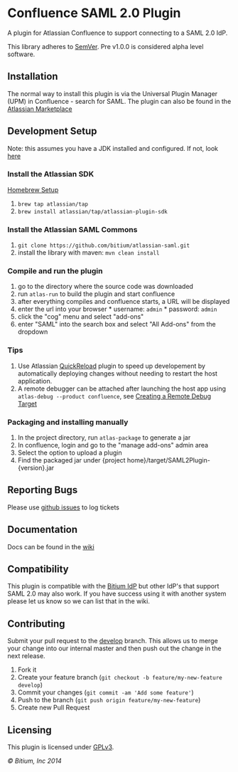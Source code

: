 # Confluence SAML 2.0 Plugin

A plugin for Atlassian Confluence to support connecting to a SAML 2.0 IdP.

This library adheres to [SemVer](http://semver.org). Pre v1.0.0 is considered alpha level software.


## Installation

The normal way to install this plugin is via the Universal Plugin Manager (UPM) in Confluence - search for SAML. The plugin can also be found in the [Atlassian Marketplace](https://marketplace.atlassian.com/plugins/com.bitium.confluence.SAML2Plugin) 


## Development Setup

Note: this assumes you have a JDK installed and configured. If not, look [here](https://developer.atlassian.com/display/DOCS/Set+up+the+SDK+Prerequisites+for+Linux+or+Mac)

### Install the Atlassian SDK

  [Homebrew Setup](https://developer.atlassian.com/display/DOCS/Install+the+Atlassian+SDK+on+a+Linux+or+Mac+System)
  1. ```brew tap atlassian/tap```
  2. ```brew install atlassian/tap/atlassian-plugin-sdk```

### Install the Atlassian SAML Commons

  1. ```git clone https://github.com/bitium/atlassian-saml.git```
  2. install the library with maven: `mvn clean install`
  
### Compile and run the plugin

  1. go to the directory where the source code was downloaded
  2. run ```atlas-run``` to build the plugin and start confluence
  3. after everything compiles and confluence starts, a URL will be displayed
  4. enter the url into your browser
    * username: ```admin```
    * password: ```admin```
  5. click the "cog" menu and select "add-ons"
  6. enter "SAML" into the search box and select "All Add-ons" from the dropdown 

### Tips
  1. Use Atlassian [QuickReload](https://developer.atlassian.com/docs/developer-tools/automatic-plugin-reinstallation-with-quickreload) plugin to speed up developement by automatically deploying changes without needing to restart the host application.
  2. A remote debugger can be attached after launching the host app using ```atlas-debug --product confluence```, see [Creating a Remote Debug Target](https://developer.atlassian.com/docs/developer-tools/working-in-an-ide/creating-a-remote-debug-target)

### Packaging and installing manually

  1. In the project directory, run ```atlas-package``` to generate a jar
  2. In confluence, login and go to the "manage add-ons" admin area
  3. Select the option to upload a plugin
  4. Find the packaged jar under {project home}/target/SAML2Plugin-{version}.jar

## Reporting Bugs
  Please use [github issues](https://github.com/bitium/confluence-saml-plugin/issues) to log tickets

## Documentation
  Docs can be found in the [wiki](https://github.com/bitium/confluence-saml-plugin/wiki)

## Compatibility
  This plugin is compatible with the [Bitium IdP](https://bitium.com) but other IdP's that support SAML 2.0 may also work. If you have success using it with another system please let us know so we can list that in the wiki.

## Contributing
Submit your pull request to the [develop](https://github.com/bitium/confluence-saml-plugin/tree/develop) branch. This allows us to merge your change into our internal master and then push out the change in the next release.
  1. Fork it
  2. Create your feature branch (`git checkout -b feature/my-new-feature develop`)
  3. Commit your changes (`git commit -am 'Add some feature'`)
  4. Push to the branch (`git push origin feature/my-new-feature`)
  5. Create new Pull Request

## Licensing
  This plugin is licensed under [GPLv3](LICENSE).



_&copy; Bitium, Inc 2014_
